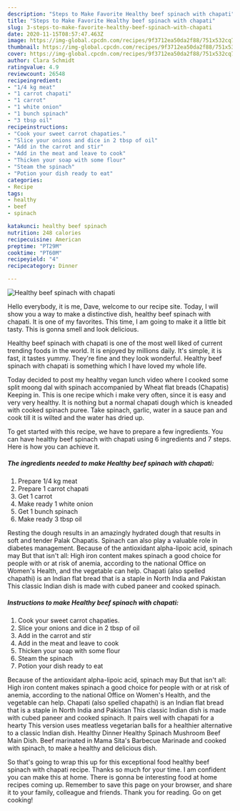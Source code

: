```yaml
---
description: "Steps to Make Favorite Healthy beef spinach with chapati"
title: "Steps to Make Favorite Healthy beef spinach with chapati"
slug: 3-steps-to-make-favorite-healthy-beef-spinach-with-chapati
date: 2020-11-15T08:57:47.463Z
image: https://img-global.cpcdn.com/recipes/9f3712ea50da2f88/751x532cq70/healthy-beef-spinach-with-chapati-recipe-main-photo.jpg
thumbnail: https://img-global.cpcdn.com/recipes/9f3712ea50da2f88/751x532cq70/healthy-beef-spinach-with-chapati-recipe-main-photo.jpg
cover: https://img-global.cpcdn.com/recipes/9f3712ea50da2f88/751x532cq70/healthy-beef-spinach-with-chapati-recipe-main-photo.jpg
author: Clara Schmidt
ratingvalue: 4.9
reviewcount: 26548
recipeingredient:
- "1/4 kg meat"
- "1 carrot chapati"
- "1 carrot"
- "1 white onion"
- "1 bunch spinach"
- "3 tbsp oil"
recipeinstructions:
- "Cook your sweet carrot chapaties."
- "Slice your onions and dice in 2 tbsp of oil"
- "Add in the carrot and stir"
- "Add in the meat and leave to cook"
- "Thicken your soap with some flour"
- "Steam the spinach"
- "Potion your dish ready to eat"
categories:
- Recipe
tags:
- healthy
- beef
- spinach

katakunci: healthy beef spinach 
nutrition: 248 calories
recipecuisine: American
preptime: "PT29M"
cooktime: "PT60M"
recipeyield: "4"
recipecategory: Dinner

---
```



![Healthy beef spinach with chapati](https://img-global.cpcdn.com/recipes/9f3712ea50da2f88/751x532cq70/healthy-beef-spinach-with-chapati-recipe-main-photo.jpg)

Hello everybody, it is me, Dave, welcome to our recipe site. Today, I will show you a way to make a distinctive dish, healthy beef spinach with chapati. It is one of my favorites. This time, I am going to make it a little bit tasty. This is gonna smell and look delicious.

Healthy beef spinach with chapati is one of the most well liked of current trending foods in the world. It is enjoyed by millions daily. It's simple, it is fast, it tastes yummy. They're fine and they look wonderful. Healthy beef spinach with chapati is something which I have loved my whole life.

Today decided to post my healthy vegan lunch video where I cooked some split moong dal with spinach accompanied by Wheat flat breads (Chapatis) Keeping in. This is one recipe which i make very often, since it is easy and very very healthy. It is nothing but a normal chapati dough which is kneaded with cooked spinach puree. Take spinach, garlic, water in a sauce pan and cook till it is wilted and the water has dried up.


To get started with this recipe, we have to prepare a few ingredients. You can have healthy beef spinach with chapati using 6 ingredients and 7 steps. Here is how you can achieve it.

<!--inarticleads1-->

##### The ingredients needed to make Healthy beef spinach with chapati:

1. Prepare 1/4 kg meat
1. Prepare 1 carrot chapati
1. Get 1 carrot
1. Make ready 1 white onion
1. Get 1 bunch spinach
1. Make ready 3 tbsp oil


Resting the dough results in an amazingly hydrated dough that results in soft and tender Palak Chapatis. Spinach can also play a valuable role in diabetes management. Because of the antioxidant alpha-lipoic acid, spinach may But that isn&#39;t all: High iron content makes spinach a good choice for people with or at risk of anemia, according to the national Office on Women&#39;s Health, and the vegetable can help. Chapati (also spelled chapathi) is an Indian flat bread that is a staple in North India and Pakistan This classic Indian dish is made with cubed paneer and cooked spinach. 

<!--inarticleads2-->

##### Instructions to make Healthy beef spinach with chapati:

1. Cook your sweet carrot chapaties.
1. Slice your onions and dice in 2 tbsp of oil
1. Add in the carrot and stir
1. Add in the meat and leave to cook
1. Thicken your soap with some flour
1. Steam the spinach
1. Potion your dish ready to eat


Because of the antioxidant alpha-lipoic acid, spinach may But that isn&#39;t all: High iron content makes spinach a good choice for people with or at risk of anemia, according to the national Office on Women&#39;s Health, and the vegetable can help. Chapati (also spelled chapathi) is an Indian flat bread that is a staple in North India and Pakistan This classic Indian dish is made with cubed paneer and cooked spinach. It pairs well with chapati for a hearty This version uses meatless vegetarian balls for a healthier alternative to a classic Indian dish. Healthy Dinner Healthy Spinach Mushroom Beef Main Dish. Beef marinated in Mama Sita&#39;s Barbecue Marinade and cooked with spinach, to make a healthy and delicious dish. 

So that's going to wrap this up for this exceptional food healthy beef spinach with chapati recipe. Thanks so much for your time. I am confident you can make this at home. There is gonna be interesting food at home recipes coming up. Remember to save this page on your browser, and share it to your family, colleague and friends. Thank you for reading. Go on get cooking!
